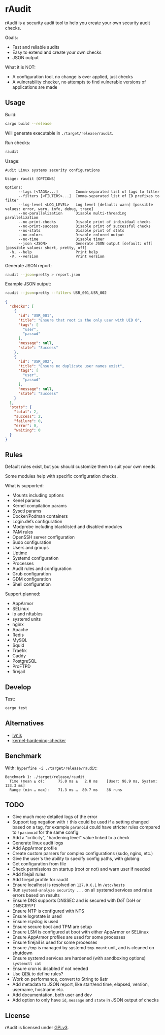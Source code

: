 # rAudit

rAudit is a security audit tool to help you create your own security audit checks.

Goals:

- Fast and reliable audits
- Easy to extend and create your own checks
- JSON output

What it is NOT:

- A configuration tool, no change is ever applied, just checks
- A vulnerability checker, no attempts to find vulnerable versions of applications are made

## Usage

Build:

```bash
cargo build --release
```

Will generate executable in `./target/release/raudit`.

Run checks:

```bash
raudit
```

Usage:

```
Audit Linux systems security configurations

Usage: raudit [OPTIONS]

Options:
      --tags [<TAGS>...]        Comma-separated list of tags to filter
      --filters [<FILTERS>...]  Comma-separated list of ID prefixes to filter
      --log-level <LOG_LEVEL>   Log level [default: warn] [possible values: error, warn, info, debug, trace]
      --no-parallelization      Disable multi-threading parallelization
      --no-print-checks         Disable print of individual checks
      --no-print-success        Disable print of successful checks
      --no-stats                Disable print of stats
      --no-colors               Disable colored output
      --no-time                 Disable timer
      --json <JSON>             Generate JSON output [default: off] [possible values: short, pretty, off]
  -h, --help                    Print help
  -V, --version                 Print version
```

Generate JSON report:

```bash
raudit --json=pretty > report.json
```

Example JSON output:

```bash
raudit --json=pretty --filters USR_001,USR_002
```

```json
{
  "checks": [
    {
      "id": "USR_001",
      "title": "Ensure that root is the only user with UID 0",
      "tags": [
        "user",
        "passwd"
      ],
      "message": null,
      "state": "Success"
    },
    {
      "id": "USR_002",
      "title": "Ensure no duplicate user names exist",
      "tags": [
        "user",
        "passwd"
      ],
      "message": null,
      "state": "Success"
    }
  ],
  "stats": {
    "total": 2,
    "success": 2,
    "failure": 0,
    "error": 0,
    "waiting": 0
  }
}
```

## Rules

Default rules exist, but you should customize them to suit your own needs.

Some modules help with specific configuration checks.

What is supported:

- Mounts including options
- Kenel params
- Kernel compilation params
- Sysctl params
- Docker/Podman containers
- Login.defs configuration
- Modprobe including blacklisted and disabled modules
- PAM rules
- OpenSSH server configuration
- Sudo configuration
- Users and groups
- Uptime
- Systemd configuration
- Processes
- Audit rules and configuration
- Grub configuration
- GDM configuration
- Shell configuration

Support planned:

- AppArmor
- SELinux
- ip and nftables
- systemd units
- nginx
- Apache
- Redis
- MySQL
- Squid
- Traefik
- Caddy
- PostgreSQL
- ProFTPD
- firejail

## Develop

Test:

```bash
cargo test
```

## Alternatives

- [lynis](https://github.com/CISOfy/lynis)
- [kernel-hardening-checker](https://github.com/a13xp0p0v/kernel-hardening-checker)

## Benchmark

With: `hyperfine -i ./target/release/raudit`:

```
Benchmark 1: ./target/release/raudit
  Time (mean ± σ):      75.0 ms ±   2.8 ms    [User: 90.9 ms, System: 123.3 ms]
  Range (min … max):    71.3 ms …  80.7 ms    36 runs
```

## TODO

- Give much more detailed logs of the error
- Support tag negation with `!` this could be used if a setting changed based on a tag, for example `paranoid` could have stricter rules compared to `!paranoid` for the same config
- Add a "criticity", "hardening level" value linked to a check
- Generate linux audit logs
- Add AppArmor profile
- Create custom parsers for complex configurations (sudo, nginx, etc.)
- Give the user's the ability to specify config paths, with globing
- Get configuration from file
- Check permissions on startup (root or not) and warn user if needed
- Add firejail rules
- Add firejail profile for raudit
- Ensure localhost is resolved on `127.0.0.1` in `/etc/hosts`
- Run `systemd-analyze security ...` on all systemd services and raise errors based on results
- Ensure DNS supports DNSSEC and is secured with DoT DoH or DNSCRYPT
- Ensure NTP is configured with NTS
- Ensure logrotate is used
- Ensure rsyslog is used
- Ensure secure boot and TPM are setup
- Ensure LSM is configured at boot with either AppArmor or SELiinux
- Ensure AppArmor profiles are used for some processes
- Ensure firejail is used for some processes
- Ensure `/tmp` is managed by systemd `tmp.mount` unit, and is cleaned on shutdown
- Ensure systemd services are hardened (with sandboxing options) `systemctl cat`
- Ensure cron is disabled if not needed
- Use [OPA](https://www.openpolicyagent.org/) to define rules?
- Work on performance, convert to String to &str
- Add metadata to JSON report, like start/end time, elapsed, version, username, hostname etc.
- Add documentation, both user and dev
- Add option to only have `id`, `message` and `state` in JSON output of checks

## License

rAudit is licensed under [GPLv3](./LICENSE).
